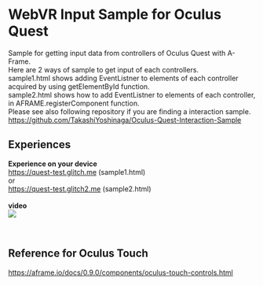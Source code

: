 # WebVR Input Sample for Oculus Quest
Sample for getting input data from controllers of Oculus Quest with A-Frame. <br>
Here are 2 ways of sample to get input of each controllers.<br> 
sample1.html shows adding EventListner to elements of each controller acquired by using getElementById function. <br>
sample2.html shows how to add EventListner to elements of each controller, in AFRAME.registerComponent function.<br>
Please see also following repository if you are finding a interaction sample.<br>
https://github.com/TakashiYoshinaga/Oculus-Quest-Interaction-Sample

## Experiences<br>
<b>Experience on your device</b><br>
https://quest-test.glitch.me (sample1.html)<br>
or <br>
https://quest-test.glitch2.me (sample2.html)
<br><br>
<b>video</b>
<br>
[![](https://img.youtube.com/vi/vOsfX_jxClY/0.jpg)](https://www.youtube.com/watch?v=vOsfX_jxClY)

<br>

## Reference for Oculus Touch<br>
https://aframe.io/docs/0.9.0/components/oculus-touch-controls.html

